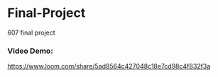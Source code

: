 # Final-Project
607 final project

### Video Demo:
https://www.loom.com/share/5ad8564c427048c18e7cd98c4f832f3a

